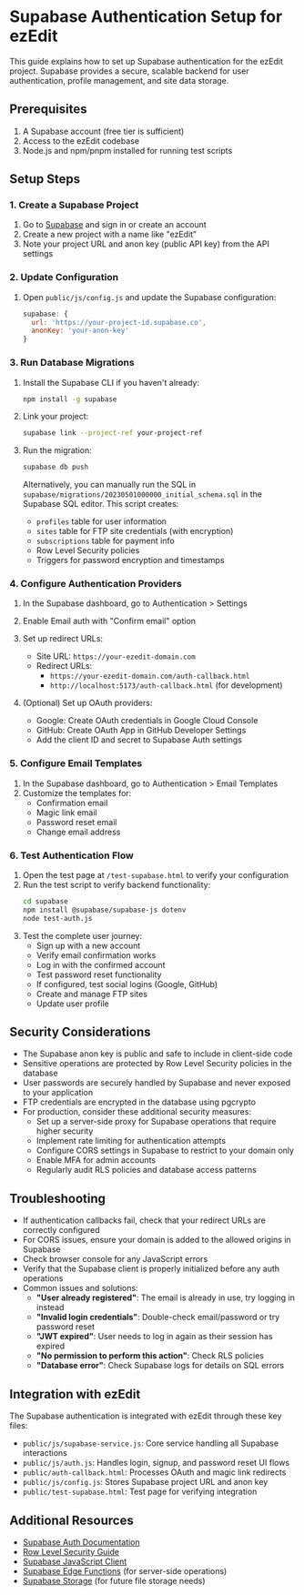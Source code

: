 # Supabase Authentication Setup for ezEdit

This guide explains how to set up Supabase authentication for the ezEdit project. Supabase provides a secure, scalable backend for user authentication, profile management, and site data storage.

## Prerequisites

1. A Supabase account (free tier is sufficient)
2. Access to the ezEdit codebase
3. Node.js and npm/pnpm installed for running test scripts

## Setup Steps

### 1. Create a Supabase Project

1. Go to [Supabase](https://supabase.com/) and sign in or create an account
2. Create a new project with a name like "ezEdit"
3. Note your project URL and anon key (public API key) from the API settings

### 2. Update Configuration

1. Open `public/js/config.js` and update the Supabase configuration:
   ```js
   supabase: {
     url: 'https://your-project-id.supabase.co',
     anonKey: 'your-anon-key'
   }
   ```

### 3. Run Database Migrations

1. Install the Supabase CLI if you haven't already:
   ```bash
   npm install -g supabase
   ```

2. Link your project:
   ```bash
   supabase link --project-ref your-project-ref
   ```

3. Run the migration:
   ```bash
   supabase db push
   ```

   Alternatively, you can manually run the SQL in `supabase/migrations/20230501000000_initial_schema.sql` in the Supabase SQL editor. This script creates:
   - `profiles` table for user information
   - `sites` table for FTP site credentials (with encryption)
   - `subscriptions` table for payment info
   - Row Level Security policies
   - Triggers for password encryption and timestamps

### 4. Configure Authentication Providers

1. In the Supabase dashboard, go to Authentication > Settings
2. Enable Email auth with "Confirm email" option
3. Set up redirect URLs:
   - Site URL: `https://your-ezedit-domain.com`
   - Redirect URLs:
     - `https://your-ezedit-domain.com/auth-callback.html`
     - `http://localhost:5173/auth-callback.html` (for development)

4. (Optional) Set up OAuth providers:
   - Google: Create OAuth credentials in Google Cloud Console
   - GitHub: Create OAuth App in GitHub Developer Settings
   - Add the client ID and secret to Supabase Auth settings

### 5. Configure Email Templates

1. In the Supabase dashboard, go to Authentication > Email Templates
2. Customize the templates for:
   - Confirmation email
   - Magic link email
   - Password reset email
   - Change email address

### 6. Test Authentication Flow

1. Open the test page at `/test-supabase.html` to verify your configuration
2. Run the test script to verify backend functionality:
   ```bash
   cd supabase
   npm install @supabase/supabase-js dotenv
   node test-auth.js
   ```
3. Test the complete user journey:
   - Sign up with a new account
   - Verify email confirmation works
   - Log in with the confirmed account
   - Test password reset functionality
   - If configured, test social logins (Google, GitHub)
   - Create and manage FTP sites
   - Update user profile

## Security Considerations

- The Supabase anon key is public and safe to include in client-side code
- Sensitive operations are protected by Row Level Security policies in the database
- User passwords are securely handled by Supabase and never exposed to your application
- FTP credentials are encrypted in the database using pgcrypto
- For production, consider these additional security measures:
  - Set up a server-side proxy for Supabase operations that require higher security
  - Implement rate limiting for authentication attempts
  - Configure CORS settings in Supabase to restrict to your domain only
  - Enable MFA for admin accounts
  - Regularly audit RLS policies and database access patterns

## Troubleshooting

- If authentication callbacks fail, check that your redirect URLs are correctly configured
- For CORS issues, ensure your domain is added to the allowed origins in Supabase
- Check browser console for any JavaScript errors
- Verify that the Supabase client is properly initialized before any auth operations
- Common issues and solutions:
  - **"User already registered"**: The email is already in use, try logging in instead
  - **"Invalid login credentials"**: Double-check email/password or try password reset
  - **"JWT expired"**: User needs to log in again as their session has expired
  - **"No permission to perform this action"**: Check RLS policies
  - **"Database error"**: Check Supabase logs for details on SQL errors

## Integration with ezEdit

The Supabase authentication is integrated with ezEdit through these key files:

- `public/js/supabase-service.js`: Core service handling all Supabase interactions
- `public/js/auth.js`: Handles login, signup, and password reset UI flows
- `public/auth-callback.html`: Processes OAuth and magic link redirects
- `public/js/config.js`: Stores Supabase project URL and anon key
- `public/test-supabase.html`: Test page for verifying integration

## Additional Resources

- [Supabase Auth Documentation](https://supabase.com/docs/guides/auth)
- [Row Level Security Guide](https://supabase.com/docs/guides/auth/row-level-security)
- [Supabase JavaScript Client](https://supabase.com/docs/reference/javascript/introduction)
- [Supabase Edge Functions](https://supabase.com/docs/guides/functions) (for server-side operations)
- [Supabase Storage](https://supabase.com/docs/guides/storage) (for future file storage needs)
